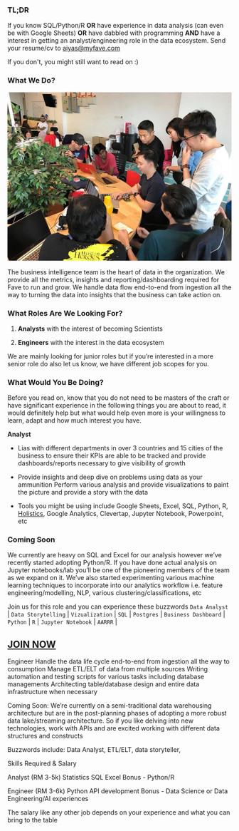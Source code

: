 <!-- ## [Fave](http://careers.myfave.com/) Business Intelligence (Data) Team is Hiring! -->

### TL;DR

If you know SQL/Python/R **OR** have experience in data analysis (can even be with Google Sheets) **OR** have dabbled with programming **AND** have a interest in getting an analyst/engineering role in the data ecosystem. Send your resume/cv to aiyas@myfave.com

If you don't, you might still want to read on :)



### What We Do?

![FBI](/images/fbi.png)

The business intelligence team is the heart of data in the organization. We provide all the metrics, insights and reporting/dashboarding required for Fave to run and grow. We handle data flow end-to-end from ingestion all the way to turning the data into insights that the business can take action on.

### What Roles Are We Looking For?

1. **Analysts** with the interest of becoming Scientists 

2. **Engineers** with the interest in the data ecosystem

We are mainly looking for junior roles but if you’re interested in a more senior role do also let us know, we have different job scopes for you.

### What Would You Be Doing?

Before you read on, know that you do not need to be masters of the craft or have significant experience in the following things you are about to read, it would definitely help but what would help even more is your willingness to learn, adapt and how much interest you have.

**Analyst**

- Lias with different departments in over 3 countries and 15 cities of the business to ensure their KPIs are able to be tracked and provide dashboards/reports necessary to give visibility of growth

- Provide insights and deep dive on problems using data as your ammunition
Perform various analysis and provide visualizations to paint the picture and provide a story with the data

- Tools you might be using include Google Sheets, Excel, SQL, Python, R, [Holistics](https://holistics.io), Google Analytics, Clevertap, Jupyter Notebook, Powerpoint, etc

### Coming Soon

We currently are heavy on SQL and Excel for our analysis however we’ve recently started adopting Python/R. If you have done actual analysis on Jupyter notebooks/lab you’ll be one of the pioneering members of the team as we expand on it. We’ve also started experimenting various machine learning techniques to incorporate into our analytics workflow i.e. feature engineering/modelling, NLP, various clustering/classifications, etc

Join us for this role and you can experience these buzzwords ```Data Analyst``` | ```Data Storytelling``` | ```Vizualization``` | ```SQL``` | ```Postgres``` | ```Business Dashboard``` | ```Python``` | ```R``` | ```Jupyter Notebook``` | ```AARRR``` |

## [JOIN NOW]()

Engineer
Handle the data life cycle end-to-end from ingestion all the way to consumption
Manage ETL/ELT of data from multiple sources
Writing automation and testing scripts for various tasks including database managements
Architecting table/database design and entire data infrastructure when necessary

Coming Soon: 
We’re currently on a semi-traditional data warehousing architecture but are in the post-planning phases of adopting a more robust data lake/streaming architecture. So if you like delving into new technologies, work with APIs and are excited working with different data structures and constructs 

Buzzwords include:
Data Analyst, ETL/ELT, data storyteller, 

Skills Required & Salary

Analyst (RM 3-5k)
Statistics
SQL
Excel
Bonus - Python/R

Engineer (RM 3-6k)
Python
API development
Bonus - Data Science or Data Engineering/AI experiences

The salary like any other job depends on your experience and what you can bring to the table